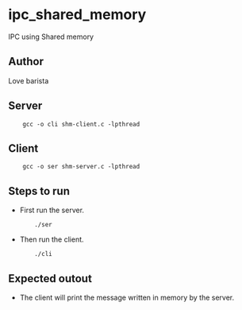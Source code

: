ipc_shared_memory
=================

IPC using Shared memory

Author
-----
Love barista

Server
-----
```
    gcc -o cli shm-client.c -lpthread
```

Client
------
```
    gcc -o ser shm-server.c -lpthread
```

Steps to run
------------
- First run the server.
  ```
      ./ser
  ```
- Then run the client.
  ```
      ./cli
  ```

Expected outout
--------------
- The client will print the message written in memory by the server.


